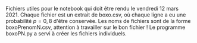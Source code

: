 Fichiers utiles pour le notebook qui doit être rendu le vendredi 12 mars 2021.
Chaque fichier est un extrait de boxo.csv, où chaque ligne a eu une probabilité $p=0,8$ d'être conservée.
Les noms de fichiers sont de la forme boxoPrenomN.csv, attention à travailler sur le bon fichier !
Le programme boxoPN.py a servi à créer les fichiers individuels.

